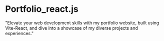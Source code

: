 # Portfolio_react.js
 "Elevate your web development skills with my portfolio website, built using Vite-React, and dive into a showcase of my diverse projects and experiences."
